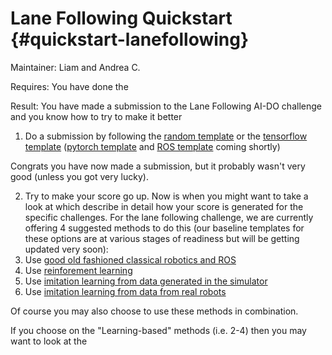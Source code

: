 # Lane Following Quickstart {#quickstart-lanefollowing}

Maintainer: Liam and Andrea C.

<div class='requirements' markdown='1'>

Requires: You have done the [](#quickstart-preliminaries)

Result: You have made a submission to the Lane Following AI-DO challenge and you know how to try to make it better

</div>


1. Do a submission by following the [random template](#challenge-aido1_lf1-template-random) or the [tensorflow template](#tensorflow-template) ([pytorch template](#baseline-pytorch) and [ROS template](#embodied-classic) coming shortly)

Congrats you have now made a submission, but it probably wasn't very good (unless you got very lucky).


2. Try to make your score go up. Now is when you might want to take a look at [](#part:aido-rules) which describe in detail how your score is generated for the specific challenges. For the lane following challenge,  we are currently offering 4 suggested methods to do this (our baseline templates for these options are at various stages of readiness but will be getting updated very soon):
  1. Use [good old fashioned classical robotics and ROS](#embodied_classic)
  2. Use [reinforement learning](#embodied_rl)
  3. Use [imitation learning from data generated in the simulator](#embodied_il_sim)
  4. Use [imitation learning from data from real robots](#embodied_il_logs)
  
Of course you may also choose to use these methods in combination. 

If you choose on the "Learning-based" methods (i.e. 2-4) then you may want to look at the [](#ml-primer)
